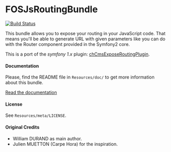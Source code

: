 FOSJsRoutingBundle
==================

[![Build
Status](https://secure.travis-ci.org/FriendsOfSymfony/FOSJsRoutingBundle.png?branch=master)](http://travis-ci.org/FriendsOfSymfony/FOSJsRoutingBundle)

This bundle allows you to expose your routing in your JavaScript code.
That means you'll be able to generate URL with given parameters like you can do with the Router component provided in the Symfony2 core.

This is a port of the _symfony 1.x_ plugin: [chCmsExposeRoutingPlugin](https://github.com/themouette/chCmsExposeRoutingPlugin).

#### Documentation

Please, find the README file in `Resources/doc/` to get more information about this bundle.

[Read the documentation](https://github.com/FriendsOfSymfony/FOSJsRoutingBundle/blob/master/Resources/doc/README.markdown)


#### License

See `Resources/meta/LICENSE`.


#### Original Credits

* William DURAND as main author.
* Julien MUETTON (Carpe Hora) for the inspiration.

